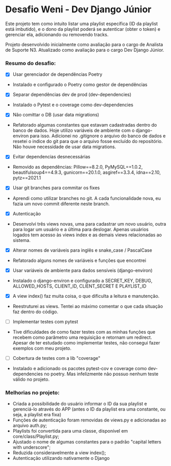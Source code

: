 # Desafio Weni - Dev Django Júnior

Este projeto tem como intuito listar uma playlist específica (ID da playlist está imbutido), e o dono da playlist poderá se autenticar (obter o token) e gerenciar ela, adicionando ou removendo tracks.

Projeto desenvolvido inicialmente como avaliação para o cargo de Analista de Suporte N3. Atualizado como avaliação para o cargo Dev Django Júnior.

### Resumo do desafio:

- [x]  Usar gerenciador de dependências Poetry
- Instalado e configurado o Poetry como gestor de dependências
- [x]  Separar dependências dev de prod (dev-dependencies)
- Instalado o Pytest e o coverage como dev-dependencies
- [x]  Não comittar o DB (usar data migrations)
- Refatorado algumas constantes que estavam cadastradas dentro do banco de dados. Hoje utilizo variáveis de ambiente com o django-environ para isso. Adicionei no .gitignore o arquivo do banco de dados e resetei o indice do git para que o arquivo fosse excluído do repositório. Não houve necessidade de usar data migrations.
- [x]  Evitar dependencias desnecessárias
- Removido as dependências: Pillow==8.2.0, PyMySQL==1.0.2, beautifulsoup4==4.9.3, gunicorn==20.1.0, asgiref==3.3.4, idna==2.10, pytz==2021.1
- [x]  Usar git branches para commitar os fixes
- Aprendi como utilizar branches no git. A cada funcionalidade nova, eu fazia um novo commit diferente neste branch.
- [x]  Autenticação
- Desenvolvi três views novas, uma para cadastrar um novo usuário, outra para logar um usuário e a última para deslogar. Apenas usuários logados tem acesso às views index e as demais views relacionadas ao sistema.
- [x]  Alterar nomes de variáveis para inglês e snake_case / PascalCase
- Refatorado alguns nomes de variáveis e funções que encontrei
- [x]  Usar variáveis de ambiente para dados sensíveis (django-environ)
- Instalado o django-environ e configurado a SECRET_KEY, DEBUG, ALLOWED_HOSTS, CLIENT_ID, CLIENT_SECRET E PLAYLIST_ID
- [x]  A view index() faz muita coisa, o que dificulta a leitura e manutenção.
- Reestruturei as views. Tentei ao máximo comentar o que cada situação faz dentro do código.
- [ ]  Implementar testes com pytest
- Tive dificuldades de como fazer testes com as minhas funções que recebem como parâmetro uma requisição e retornam um redirect. Apesar de ter estudado como implementar testes, não consegui fazer exemplos com meu projeto.
- [ ]  Cobertura de testes com a lib "coverage"
- Instalado e adicionado os pacotes pytest-cov e coverage como dev-dependencies no poetry. Mas infelizmente não possuo nenhum teste válido no projeto.

### Melhorias no projeto:

- Criada a possibilidade do usuário informar o ID da sua playlist e gerenciá-lo através do APP (antes o ID da playlist era uma constante, ou seja, a playlist era fixa)
- Funções de autenticação foram removidas de views.py e adicionadas ao arquivo auth.py;
- Playlists foi convertida para uma classe, disponível em core/class/Playlist.py;
- Ajustado o nome de algumas constantes para o padrão "capital letters with underscore";
- Reduzida consideravelmente a view index();
- Autenticação utilizando nativamente o Django